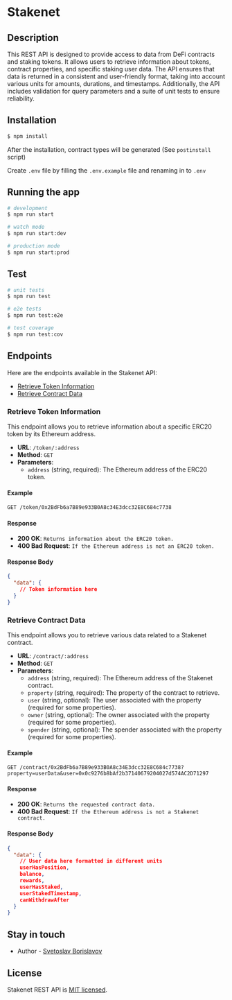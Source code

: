 # Stakenet

## Description

This REST API is designed to provide access to data from DeFi contracts and staking tokens. It allows users to retrieve information about tokens, contract properties, and specific staking user data. The API ensures that data is returned in a consistent and user-friendly format, taking into account various units for amounts, durations, and timestamps. Additionally, the API includes validation for query parameters and a suite of unit tests to ensure reliability.

## Installation

```bash
$ npm install
```

After the installation, contract types will be generated (See `postinstall` script)

Create `.env` file by filling the `.env.example` file and renaming in to `.env`

## Running the app

```bash
# development
$ npm run start

# watch mode
$ npm run start:dev

# production mode
$ npm run start:prod
```

## Test

```bash
# unit tests
$ npm run test

# e2e tests
$ npm run test:e2e

# test coverage
$ npm run test:cov
```

## Endpoints

Here are the endpoints available in the Stakenet API:

- [Retrieve Token Information](#retrieve-token-information)
- [Retrieve Contract Data](#retrieve-contract-data)

### Retrieve Token Information

This endpoint allows you to retrieve information about a specific ERC20 token by its Ethereum address.

- **URL**: `/token/:address`
- **Method**: `GET`
- **Parameters**:
  - `address` (string, required): The Ethereum address of the ERC20 token.

#### Example

```bash
GET /token/0x2BdFb6a7B89e933B0A8c34E3dcc32E8C684c7738
```

#### Response

- **200 OK**: `Returns information about the ERC20 token.`
- **400 Bad Request**: `If the Ethereum address is not an ERC20 token.`

#### Response Body

```json
{
  "data": {
    // Token information here
  }
}
```

### Retrieve Contract Data

This endpoint allows you to retrieve various data related to a Stakenet contract.

- **URL**: `/contract/:address`
- **Method**: `GET`
- **Parameters**:
  - `address` (string, required): The Ethereum address of the Stakenet contract.
  - `property` (string, required): The property of the contract to retrieve.
  - `user` (string, optional): The user associated with the property (required for some properties).
  - `owner` (string, optional): The owner associated with the property (required for some properties).
  - `spender` (string, optional): The spender associated with the property (required for some properties).

#### Example

```
GET /contract/0x2BdFb6a7B89e933B0A8c34E3dcc32E8C684c7738?property=userData&user=0x0c9276b8bAf2b37140679204027d574AC2D71297
```

#### Response

- **200 OK**: `Returns the requested contract data.`
- **400 Bad Request**: `If the Ethereum address is not a Stakenet contract.`

#### Response Body

```json
{
  "data": {
    // User data here formatted in different units
    userHasPosition,
    balance,
    rewards,
    userHasStaked,
    userStakedTimestamp,
    canWithdrawAfter
  }
}
```

## Stay in touch

- Author - [Svetoslav Borislavov](https://www.linkedin.com/in/svetoslavborislavov/)

## License

Stakenet REST API is [MIT licensed](LICENSE).
